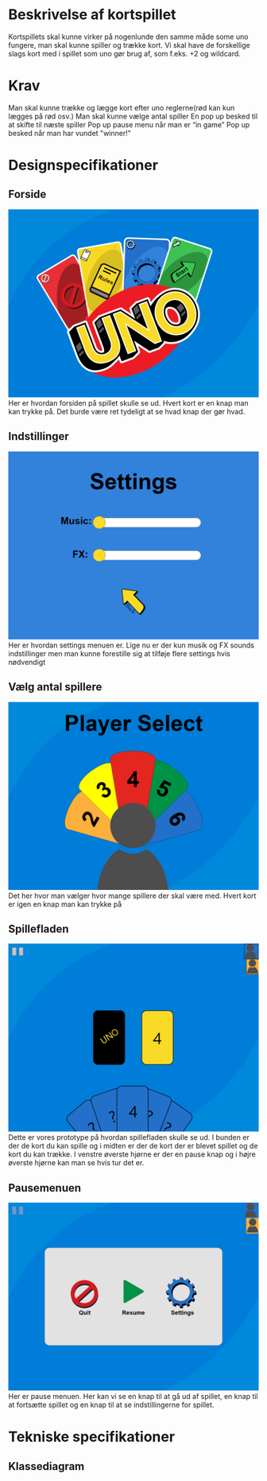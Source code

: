 # Beskrivelse af kortspillet 
Kortspillets skal kunne virker på nogenlunde den samme måde some uno fungere, man skal kunne spiller og trække kort. Vi skal have de forskellige slags kort med i spillet som uno gør brug af, som f.eks. +2 og wildcard.

# Krav
Man skal kunne trække og lægge kort efter uno reglerne(rød kan kun lægges på rød osv.) 
Man skal kunne vælge antal spiller
En pop up besked til at skifte til næste spiller
Pop up pause menu når man er “in game” 
Pop up besked når man har vundet "winner!"

# Designspecifikationer
## Forside
![Start screen](https://github.com/QuirkyTurtle101/uno/blob/main/asset/The_real_start_screec.png)
Her er hvordan forsiden på spillet skulle se ud. Hvert kort er en knap man kan trykke på. Det burde være ret tydeligt at se hvad knap der gør hvad.

## Indstillinger
![Settings](https://github.com/QuirkyTurtle101/uno/blob/main/asset/No_both.png)
Her er hvordan settings menuen er. Lige nu er der kun musik og FX sounds indstillinger men man kunne forestille sig at tilføje flere settings hvis nødvendigt

## Vælg antal spillere
![Player select](https://github.com/QuirkyTurtle101/uno/blob/main/asset/Player_slecet.png)
Det her hvor man vælger hvor mange spillere der skal være med. Hvert kort er igen en knap man kan trykke på

## Spillefladen
![Gameplay](https://github.com/QuirkyTurtle101/uno/blob/main/asset/2_player_game.png)
Dette er vores prototype på hvordan spillefladen skulle se ud. I bunden er der de kort du kan spille og i midten er der de kort der er blevet spillet og de kort du kan trække. I venstre øverste hjørne er der en pause knap og i højre øverste hjørne kan man se hvis tur det er. 

## Pausemenuen
![Pause menu](https://github.com/QuirkyTurtle101/uno/blob/main/asset/2_player_game_with_menu_1.png)
Her er pause menuen. Her kan vi se en knap til at gå ud af spillet, en knap til at fortsætte spillet og en knap til at se indstillingerne for spillet. 

# Tekniske specifikationer
## Klassediagram